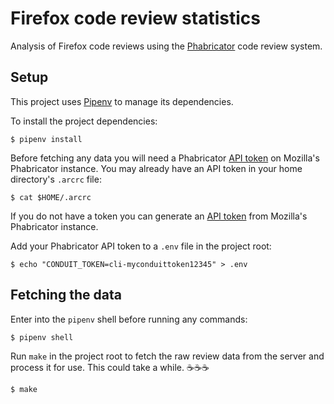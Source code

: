 # Firefox code review statistics

Analysis of Firefox code reviews using the [Phabricator] code review system.

## Setup

This project uses [Pipenv] to manage its dependencies.

To install the project dependencies:

```console
$ pipenv install
```

Before fetching any data you will need a Phabricator [API token] on Mozilla's 
Phabricator instance.  You may already have an API token in your home 
directory's `.arcrc` file:

```console
$ cat $HOME/.arcrc
```

If you do not have a token you can generate an [API token] from Mozilla's
Phabricator instance.

Add your Phabricator API token to a `.env` file in the project root:

```console
$ echo "CONDUIT_TOKEN=cli-myconduittoken12345" > .env
```

## Fetching the data

Enter into the `pipenv` shell before running any commands:

```console
$ pipenv shell
```

Run `make` in the project root to fetch the raw review data from the server
and process it for use.  This could take a while. ☕☕☕

```console
$ make
```

[Phabricator]: https://phabricator.services.mozilla.com
[pipenv]: https://pipenv.org
[API token]: https://phabricator.services.mozilla.com/conduit/
